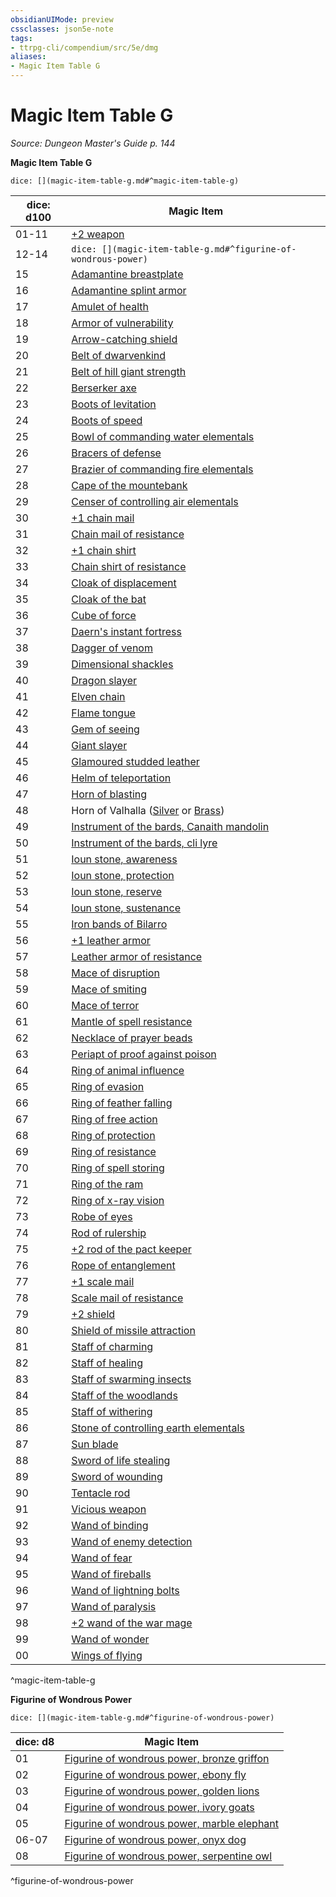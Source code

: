 ```yaml
---
obsidianUIMode: preview
cssclasses: json5e-note
tags:
- ttrpg-cli/compendium/src/5e/dmg
aliases:
- Magic Item Table G
---
```

# Magic Item Table G
*Source: Dungeon Master's Guide p. 144* 

**Magic Item Table G**

`dice: [](magic-item-table-g.md#^magic-item-table-g)`

| dice: d100 | Magic Item |
|------------|------------|
| 01-11 | [+2 weapon](/3-Mechanics/CLI/Compendium/items/2-weapon.md) |
| 12-14 | `dice: [](magic-item-table-g.md#^figurine-of-wondrous-power)` |
| 15 | [Adamantine breastplate](/3-Mechanics/CLI/Compendium/items/adamantine-armor.md) |
| 16 | [Adamantine splint armor](/3-Mechanics/CLI/Compendium/items/adamantine-armor.md) |
| 17 | [Amulet of health](/3-Mechanics/CLI/Compendium/items/amulet-of-health.md) |
| 18 | [Armor of vulnerability](/3-Mechanics/CLI/Compendium/items/armor-of-vulnerability.md) |
| 19 | [Arrow-catching shield](/3-Mechanics/CLI/Compendium/items/arrow-catching-shield.md) |
| 20 | [Belt of dwarvenkind](/3-Mechanics/CLI/Compendium/items/belt-of-dwarvenkind.md) |
| 21 | [Belt of hill giant strength](/3-Mechanics/CLI/Compendium/items/belt-of-hill-giant-strength.md) |
| 22 | [Berserker axe](/3-Mechanics/CLI/Compendium/items/berserker-axe.md) |
| 23 | [Boots of levitation](/3-Mechanics/CLI/Compendium/items/boots-of-levitation.md) |
| 24 | [Boots of speed](/3-Mechanics/CLI/Compendium/items/boots-of-speed.md) |
| 25 | [Bowl of commanding water elementals](/3-Mechanics/CLI/Compendium/items/bowl-of-commanding-water-elementals.md) |
| 26 | [Bracers of defense](/3-Mechanics/CLI/Compendium/items/bracers-of-defense.md) |
| 27 | [Brazier of commanding fire elementals](/3-Mechanics/CLI/Compendium/items/brazier-of-commanding-fire-elementals.md) |
| 28 | [Cape of the mountebank](/3-Mechanics/CLI/Compendium/items/cape-of-the-mountebank.md) |
| 29 | [Censer of controlling air elementals](/3-Mechanics/CLI/Compendium/items/censer-of-controlling-air-elementals.md) |
| 30 | [+1 chain mail](/3-Mechanics/CLI/Compendium/items/1-armor.md) |
| 31 | [Chain mail of resistance](/3-Mechanics/CLI/Compendium/items/armor-of-resistance.md) |
| 32 | [+1 chain shirt](/3-Mechanics/CLI/Compendium/items/1-armor.md) |
| 33 | [Chain shirt of resistance](/3-Mechanics/CLI/Compendium/items/armor-of-resistance.md) |
| 34 | [Cloak of displacement](/3-Mechanics/CLI/Compendium/items/cloak-of-displacement.md) |
| 35 | [Cloak of the bat](/3-Mechanics/CLI/Compendium/items/cloak-of-the-bat.md) |
| 36 | [Cube of force](/3-Mechanics/CLI/Compendium/items/cube-of-force.md) |
| 37 | [Daern's instant fortress](/3-Mechanics/CLI/Compendium/items/daerns-instant-fortress.md) |
| 38 | [Dagger of venom](/3-Mechanics/CLI/Compendium/items/dagger-of-venom.md) |
| 39 | [Dimensional shackles](/3-Mechanics/CLI/Compendium/items/dimensional-shackles.md) |
| 40 | [Dragon slayer](/3-Mechanics/CLI/Compendium/items/dragon-slayer.md) |
| 41 | [Elven chain](/3-Mechanics/CLI/Compendium/items/elven-chain.md) |
| 42 | [Flame tongue](/3-Mechanics/CLI/Compendium/items/flame-tongue.md) |
| 43 | [Gem of seeing](/3-Mechanics/CLI/Compendium/items/gem-of-seeing.md) |
| 44 | [Giant slayer](/3-Mechanics/CLI/Compendium/items/giant-slayer.md) |
| 45 | [Glamoured studded leather](/3-Mechanics/CLI/Compendium/items/glamoured-studded-leather.md) |
| 46 | [Helm of teleportation](/3-Mechanics/CLI/Compendium/items/helm-of-teleportation.md) |
| 47 | [Horn of blasting](/3-Mechanics/CLI/Compendium/items/horn-of-blasting.md) |
| 48 | Horn of Valhalla ([Silver](/3-Mechanics/CLI/Compendium/items/horn-of-valhalla-silver.md) or [Brass](/3-Mechanics/CLI/Compendium/items/horn-of-valhalla-brass.md)) |
| 49 | [Instrument of the bards, Canaith mandolin](/3-Mechanics/CLI/Compendium/items/instrument-of-the-bards-canaith-mandolin.md) |
| 50 | [Instrument of the bards, cli lyre](/3-Mechanics/CLI/Compendium/items/instrument-of-the-bards-cli-lyre.md) |
| 51 | [Ioun stone, awareness](/3-Mechanics/CLI/Compendium/items/ioun-stone-awareness.md) |
| 52 | [Ioun stone, protection](/3-Mechanics/CLI/Compendium/items/ioun-stone-protection.md) |
| 53 | [Ioun stone, reserve](/3-Mechanics/CLI/Compendium/items/ioun-stone-reserve.md) |
| 54 | [Ioun stone, sustenance](/3-Mechanics/CLI/Compendium/items/ioun-stone-sustenance.md) |
| 55 | [Iron bands of Bilarro](/3-Mechanics/CLI/Compendium/items/iron-bands-of-bilarro.md) |
| 56 | [+1 leather armor](/3-Mechanics/CLI/Compendium/items/1-armor.md) |
| 57 | [Leather armor of resistance](/3-Mechanics/CLI/Compendium/items/armor-of-resistance.md) |
| 58 | [Mace of disruption](/3-Mechanics/CLI/Compendium/items/mace-of-disruption.md) |
| 59 | [Mace of smiting](/3-Mechanics/CLI/Compendium/items/mace-of-smiting.md) |
| 60 | [Mace of terror](/3-Mechanics/CLI/Compendium/items/mace-of-terror.md) |
| 61 | [Mantle of spell resistance](/3-Mechanics/CLI/Compendium/items/mantle-of-spell-resistance.md) |
| 62 | [Necklace of prayer beads](/3-Mechanics/CLI/Compendium/items/necklace-of-prayer-beads.md) |
| 63 | [Periapt of proof against poison](/3-Mechanics/CLI/Compendium/items/periapt-of-proof-against-poison.md) |
| 64 | [Ring of animal influence](/3-Mechanics/CLI/Compendium/items/ring-of-animal-influence.md) |
| 65 | [Ring of evasion](/3-Mechanics/CLI/Compendium/items/ring-of-evasion.md) |
| 66 | [Ring of feather falling](/3-Mechanics/CLI/Compendium/items/ring-of-feather-falling.md) |
| 67 | [Ring of free action](/3-Mechanics/CLI/Compendium/items/ring-of-free-action.md) |
| 68 | [Ring of protection](/3-Mechanics/CLI/Compendium/items/ring-of-protection.md) |
| 69 | [Ring of resistance](/3-Mechanics/CLI/Compendium/items/ring-of-resistance.md) |
| 70 | [Ring of spell storing](/3-Mechanics/CLI/Compendium/items/ring-of-spell-storing.md) |
| 71 | [Ring of the ram](/3-Mechanics/CLI/Compendium/items/ring-of-the-ram.md) |
| 72 | [Ring of x-ray vision](/3-Mechanics/CLI/Compendium/items/ring-of-x-ray-vision.md) |
| 73 | [Robe of eyes](/3-Mechanics/CLI/Compendium/items/robe-of-eyes.md) |
| 74 | [Rod of rulership](/3-Mechanics/CLI/Compendium/items/rod-of-rulership.md) |
| 75 | [+2 rod of the pact keeper](/3-Mechanics/CLI/Compendium/items/2-rod-of-the-pact-keeper.md) |
| 76 | [Rope of entanglement](/3-Mechanics/CLI/Compendium/items/rope-of-entanglement.md) |
| 77 | [+1 scale mail](/3-Mechanics/CLI/Compendium/items/1-armor.md) |
| 78 | [Scale mail of resistance](/3-Mechanics/CLI/Compendium/items/armor-of-resistance.md) |
| 79 | [+2 shield](/3-Mechanics/CLI/Compendium/items/2-shield.md) |
| 80 | [Shield of missile attraction](/3-Mechanics/CLI/Compendium/items/shield-of-missile-attraction.md) |
| 81 | [Staff of charming](/3-Mechanics/CLI/Compendium/items/staff-of-charming.md) |
| 82 | [Staff of healing](/3-Mechanics/CLI/Compendium/items/staff-of-healing.md) |
| 83 | [Staff of swarming insects](/3-Mechanics/CLI/Compendium/items/staff-of-swarming-insects.md) |
| 84 | [Staff of the woodlands](/3-Mechanics/CLI/Compendium/items/staff-of-the-woodlands.md) |
| 85 | [Staff of withering](/3-Mechanics/CLI/Compendium/items/staff-of-withering.md) |
| 86 | [Stone of controlling earth elementals](/3-Mechanics/CLI/Compendium/items/stone-of-controlling-earth-elementals.md) |
| 87 | [Sun blade](/3-Mechanics/CLI/Compendium/items/sun-blade.md) |
| 88 | [Sword of life stealing](/3-Mechanics/CLI/Compendium/items/sword-of-life-stealing.md) |
| 89 | [Sword of wounding](/3-Mechanics/CLI/Compendium/items/sword-of-wounding.md) |
| 90 | [Tentacle rod](/3-Mechanics/CLI/Compendium/items/tentacle-rod.md) |
| 91 | [Vicious weapon](/3-Mechanics/CLI/Compendium/items/vicious-weapon.md) |
| 92 | [Wand of binding](/3-Mechanics/CLI/Compendium/items/wand-of-binding.md) |
| 93 | [Wand of enemy detection](/3-Mechanics/CLI/Compendium/items/wand-of-enemy-detection.md) |
| 94 | [Wand of fear](/3-Mechanics/CLI/Compendium/items/wand-of-fear.md) |
| 95 | [Wand of fireballs](/3-Mechanics/CLI/Compendium/items/wand-of-fireballs.md) |
| 96 | [Wand of lightning bolts](/3-Mechanics/CLI/Compendium/items/wand-of-lightning-bolts.md) |
| 97 | [Wand of paralysis](/3-Mechanics/CLI/Compendium/items/wand-of-paralysis.md) |
| 98 | [+2 wand of the war mage](/3-Mechanics/CLI/Compendium/items/2-wand-of-the-war-mage.md) |
| 99 | [Wand of wonder](/3-Mechanics/CLI/Compendium/items/wand-of-wonder.md) |
| 00 | [Wings of flying](/3-Mechanics/CLI/Compendium/items/wings-of-flying.md) |
^magic-item-table-g

**Figurine of Wondrous Power**

`dice: [](magic-item-table-g.md#^figurine-of-wondrous-power)`

| dice: d8 | Magic Item |
|----------|------------|
| 01 | [Figurine of wondrous power, bronze griffon](/3-Mechanics/CLI/Compendium/items/figurine-of-wondrous-power-bronze-griffon.md) |
| 02 | [Figurine of wondrous power, ebony fly](/3-Mechanics/CLI/Compendium/items/figurine-of-wondrous-power-ebony-fly.md) |
| 03 | [Figurine of wondrous power, golden lions](/3-Mechanics/CLI/Compendium/items/figurine-of-wondrous-power-golden-lions.md) |
| 04 | [Figurine of wondrous power, ivory goats](/3-Mechanics/CLI/Compendium/items/figurine-of-wondrous-power-ivory-goats.md) |
| 05 | [Figurine of wondrous power, marble elephant](/3-Mechanics/CLI/Compendium/items/figurine-of-wondrous-power-marble-elephant.md) |
| 06-07 | [Figurine of wondrous power, onyx dog](/3-Mechanics/CLI/Compendium/items/figurine-of-wondrous-power-onyx-dog.md) |
| 08 | [Figurine of wondrous power, serpentine owl](/3-Mechanics/CLI/Compendium/items/figurine-of-wondrous-power-serpentine-owl.md) |
^figurine-of-wondrous-power